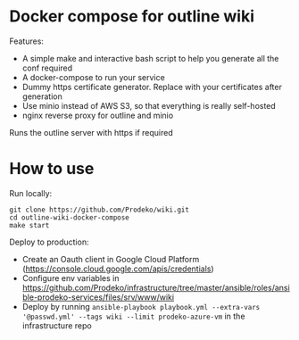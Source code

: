# Docker compose for outline wiki

Features:

- A simple make and interactive bash script to help you generate all the conf required
- A docker-compose to run your service
- Dummy https certificate generator. Replace with your certificates after generation
- Use minio instead of AWS S3, so that everything is really self-hosted
- nginx reverse proxy for outline and minio

Runs the outline server with https if required

# How to use

Run locally:

```
git clone https://github.com/Prodeko/wiki.git
cd outline-wiki-docker-compose
make start
```

Deploy to production:

- Create an Oauth client in Google Cloud Platform (https://console.cloud.google.com/apis/credentials)
- Configure env variables in https://github.com/Prodeko/infrastructure/tree/master/ansible/roles/ansible-prodeko-services/files/srv/www/wiki
- Deploy by running `ansible-playbook playbook.yml --extra-vars '@passwd.yml' --tags wiki --limit prodeko-azure-vm` in the infrastructure repo
